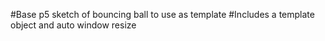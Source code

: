 #Base p5 sketch of bouncing ball to use as template
#Includes a template object and auto window resize